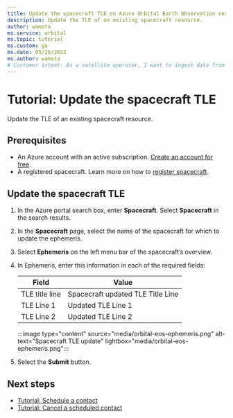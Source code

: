 ```yaml
---
title: Update the spacecraft TLE on Azure Orbital Earth Observation service
description: Update the TLE of an existing spacecraft resource.
author: wamota
ms.service: orbital
ms.topic: tutorial
ms.custom: ga
ms.date: 05/26/2022
ms.author: wamota
# Customer intent: As a satellite operator, I want to ingest data from my satellite into Azure.
---
```


# Tutorial: Update the spacecraft TLE

Update the TLE of an existing spacecraft resource.

## Prerequisites

- An Azure account with an active subscription. [Create an account for free](https://azure.microsoft.com/free/?WT.mc_id=A261C142F).
- A registered spacecraft. Learn more on how to [register spacecraft](register-spacecraft.md).

## Update the spacecraft TLE

1.	In the Azure portal search box, enter **Spacecraft**. Select **Spacecraft** in the search results.
2.	In the **Spacecraft** page, select the name of the spacecraft for which to update the ephemeris.
3.	Select **Ephemeris** on the left menu bar of the spacecraft’s overview.
4.	In Ephemeris, enter this information in each of the required fields:

    | **Field** | **Value** |
    | --- | --- |
    | TLE title line | Spacecraft updated TLE Title Line |
    | TLE Line 1 | Updated TLE Line 1 |
    | TLE Line 2 | Updated TLE Line 2 |

    :::image type="content" source="media/orbital-eos-ephemeris.png" alt-text="Spacecraft TLE update" lightbox="media/orbital-eos-ephemeris.png":::

5. Select the **Submit** button.

## Next steps

- [Tutorial: Schedule a contact](schedule-contact.md)
- [Tutorial: Cancel a scheduled contact](delete-contact.md)
